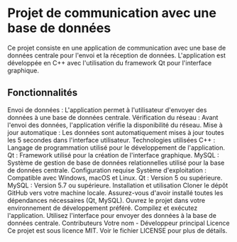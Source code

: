 # Projet de communication avec une base de données
Ce projet consiste en une application de communication avec une base de données centrale pour l'envoi et la réception de données. L'application est développée en C++ avec l'utilisation du framework Qt pour l'interface graphique.

## Fonctionnalités
Envoi de données : L'application permet à l'utilisateur d'envoyer des données à une base de données centrale.
Vérification du réseau : Avant l'envoi des données, l'application vérifie la disponibilité du réseau.
Mise à jour automatique : Les données sont automatiquement mises à jour toutes les 5 secondes dans l'interface utilisateur.
Technologies utilisées
C++ : Langage de programmation utilisé pour le développement de l'application.
Qt : Framework utilisé pour la création de l'interface graphique.
MySQL : Système de gestion de base de données relationnelles utilisé pour la base de données centrale.
Configuration requise
Système d'exploitation : Compatible avec Windows, macOS et Linux.
Qt : Version 5 ou supérieure.
MySQL : Version 5.7 ou supérieure.
Installation et utilisation
Cloner le dépôt GitHub vers votre machine locale.
Assurez-vous d'avoir installé toutes les dépendances nécessaires (Qt, MySQL).
Ouvrez le projet dans votre environnement de développement préféré.
Compilez et exécutez l'application.
Utilisez l'interface pour envoyer des données à la base de données centrale.
Contributeurs
Votre nom - Développeur principal
Licence
Ce projet est sous licence MIT. Voir le fichier LICENSE pour plus de détails.
